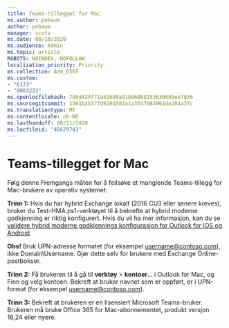 ```yaml
---
title: Teams-tillegget for Mac
ms.author: pebaum
author: pebaum
manager: scotv
ms.date: 08/10/2020
ms.audience: Admin
ms.topic: article
ROBOTS: NOINDEX, NOFOLLOW
localization_priority: Priority
ms.collection: Adm_O365
ms.custom:
- "6173"
- "9003233"
ms.openlocfilehash: 74bd424f71a59b80a91b960b815363668bee7036
ms.sourcegitcommit: 1361b2b37fd0201502a1a3547084961de284a3fc
ms.translationtype: MT
ms.contentlocale: nb-NO
ms.lasthandoff: 08/11/2020
ms.locfileid: "46629743"
---
```

# <a name="teams-add-in-for-mac"></a>Teams-tillegget for Mac

Følg denne Fremgangs måten for å feilsøke et manglende Teams-tillegg for Mac-brukere av operativ systemet:

**Trinn 1:** Hvis du har hybrid Exchange lokalt (2016 CU3 eller senere kreves), bruker du Test-HMA.ps1-verktøyet til å bekrefte at hybrid moderne godkjenning er riktig konfigurert. Hvis du vil ha mer informasjon, kan du se [validere hybrid moderne godkjennings konfigurasjon for Outlook for IOS og Android](https://aka.ms/AA980zq).  

**Obs!** Bruk UPN-adresse formatet (for eksempel [username@contoso.com](mailto:username@contoso.com)), ikke Domain\Username. Gjør dette selv for brukere med Exchange Online-postbokser.

**Trinn 2:** Få brukeren til å gå til **verktøy**  >  **kontoer**... i Outlook for Mac, og Finn og velg kontoen. Bekreft at bruker navnet som er oppført, er i UPN-format (for eksempel [username@contoso.com](mailto:username@contoso.com)).

**Trinn 3:** Bekreft at brukeren er en lisensiert Microsoft Teams-bruker. Brukeren må bruke Office 365 for Mac-abonnementet, produkt versjon 16,24 eller nyere.